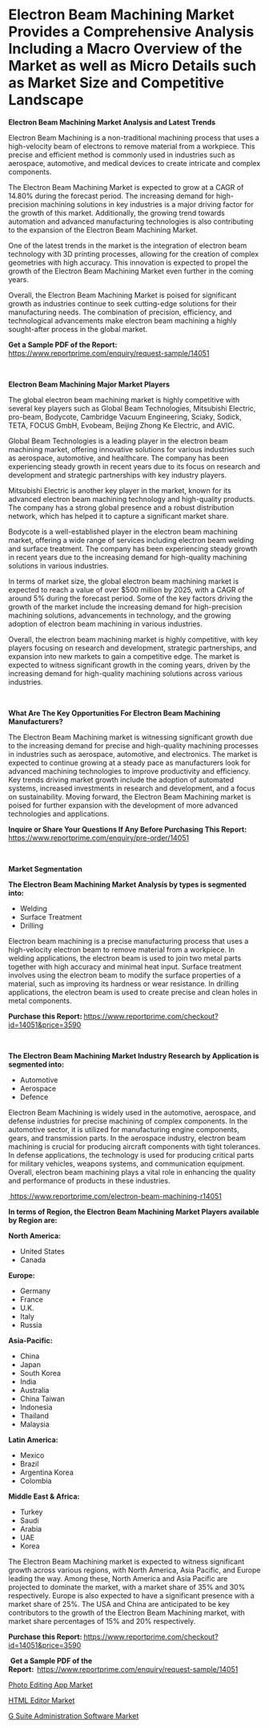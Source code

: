 <p><h1>Electron Beam Machining Market Provides a Comprehensive Analysis Including a Macro Overview of the Market as well as Micro Details such as Market Size and Competitive Landscape</h1></p><p><strong>Electron Beam Machining Market Analysis and Latest Trends</strong></p>
<p><p>Electron Beam Machining is a non-traditional machining process that uses a high-velocity beam of electrons to remove material from a workpiece. This precise and efficient method is commonly used in industries such as aerospace, automotive, and medical devices to create intricate and complex components.</p><p>The Electron Beam Machining Market is expected to grow at a CAGR of 14.80% during the forecast period. The increasing demand for high-precision machining solutions in key industries is a major driving factor for the growth of this market. Additionally, the growing trend towards automation and advanced manufacturing technologies is also contributing to the expansion of the Electron Beam Machining Market.</p><p>One of the latest trends in the market is the integration of electron beam technology with 3D printing processes, allowing for the creation of complex geometries with high accuracy. This innovation is expected to propel the growth of the Electron Beam Machining Market even further in the coming years.</p><p>Overall, the Electron Beam Machining Market is poised for significant growth as industries continue to seek cutting-edge solutions for their manufacturing needs. The combination of precision, efficiency, and technological advancements make electron beam machining a highly sought-after process in the global market.</p></p>
<p><strong>Get a Sample PDF of the Report:&nbsp;</strong> <a href="https://www.reportprime.com/enquiry/request-sample/14051">https://www.reportprime.com/enquiry/request-sample/14051</a></p>
<p>&nbsp;</p>
<p><strong>Electron Beam Machining Major Market Players</strong></p>
<p><p>The global electron beam machining market is highly competitive with several key players such as Global Beam Technologies, Mitsubishi Electric, pro-beam, Bodycote, Cambridge Vacuum Engineering, Sciaky, Sodick, TETA, FOCUS GmbH, Evobeam, Beijing Zhong Ke Electric, and AVIC.</p><p>Global Beam Technologies is a leading player in the electron beam machining market, offering innovative solutions for various industries such as aerospace, automotive, and healthcare. The company has been experiencing steady growth in recent years due to its focus on research and development and strategic partnerships with key industry players.</p><p>Mitsubishi Electric is another key player in the market, known for its advanced electron beam machining technology and high-quality products. The company has a strong global presence and a robust distribution network, which has helped it to capture a significant market share.</p><p>Bodycote is a well-established player in the electron beam machining market, offering a wide range of services including electron beam welding and surface treatment. The company has been experiencing steady growth in recent years due to the increasing demand for high-quality machining solutions in various industries.</p><p>In terms of market size, the global electron beam machining market is expected to reach a value of over $500 million by 2025, with a CAGR of around 5% during the forecast period. Some of the key factors driving the growth of the market include the increasing demand for high-precision machining solutions, advancements in technology, and the growing adoption of electron beam machining in various industries.</p><p>Overall, the electron beam machining market is highly competitive, with key players focusing on research and development, strategic partnerships, and expansion into new markets to gain a competitive edge. The market is expected to witness significant growth in the coming years, driven by the increasing demand for high-quality machining solutions across various industries.</p></p>
<p>&nbsp;</p>
<p><strong>What Are The Key Opportunities For Electron Beam Machining Manufacturers?</strong></p>
<p><p>The Electron Beam Machining market is witnessing significant growth due to the increasing demand for precise and high-quality machining processes in industries such as aerospace, automotive, and electronics. The market is expected to continue growing at a steady pace as manufacturers look for advanced machining technologies to improve productivity and efficiency. Key trends driving market growth include the adoption of automated systems, increased investments in research and development, and a focus on sustainability. Moving forward, the Electron Beam Machining market is poised for further expansion with the development of more advanced technologies and applications.</p></p>
<p><strong>Inquire or Share Your Questions If Any Before Purchasing This Report:</strong> <a href="https://www.reportprime.com/enquiry/pre-order/14051">https://www.reportprime.com/enquiry/pre-order/14051</a></p>
<p>&nbsp;</p>
<p><strong>Market Segmentation</strong></p>
<p><strong>The Electron Beam Machining Market Analysis by types is segmented into:</strong></p>
<p><ul><li>Welding</li><li>Surface Treatment</li><li>Drilling</li></ul></p>
<p><p>Electron beam machining is a precise manufacturing process that uses a high-velocity electron beam to remove material from a workpiece. In welding applications, the electron beam is used to join two metal parts together with high accuracy and minimal heat input. Surface treatment involves using the electron beam to modify the surface properties of a material, such as improving its hardness or wear resistance. In drilling applications, the electron beam is used to create precise and clean holes in metal components.</p></p>
<p><strong>Purchase this Report:&nbsp;</strong><a href="https://www.reportprime.com/checkout?id=14051&price=3590">https://www.reportprime.com/checkout?id=14051&price=3590</a></p>
<p>&nbsp;</p>
<p><strong>The Electron Beam Machining Market Industry Research by Application is segmented into:</strong></p>
<p><ul><li>Automotive</li><li>Aerospace</li><li>Defence</li></ul></p>
<p><p>Electron Beam Machining is widely used in the automotive, aerospace, and defense industries for precise machining of complex components. In the automotive sector, it is utilized for manufacturing engine components, gears, and transmission parts. In the aerospace industry, electron beam machining is crucial for producing aircraft components with tight tolerances. In defense applications, the technology is used for producing critical parts for military vehicles, weapons systems, and communication equipment. Overall, electron beam machining plays a vital role in enhancing the quality and performance of products in these industries.</p></p>
<p><a href="https://www.reportprime.com/electron-beam-machining-r14051">&nbsp;https://www.reportprime.com/electron-beam-machining-r14051</a></p>
<p><strong>In terms of Region, the Electron Beam Machining Market Players available by Region are:</strong></p>
<p>
    <p> <strong> North America: </strong>
        <ul>
            <li>United States</li>
            <li>Canada</li>
        </ul>
        </p> 
    <p> <strong> Europe: </strong>
        <ul>
            <li>Germany</li>
            <li>France</li>
            <li>U.K.</li>
            <li>Italy</li>
            <li>Russia</li>
        </ul>
        </p> 
    <p> <strong> Asia-Pacific: </strong>
        <ul>
            <li>China</li>
            <li>Japan</li>
            <li>South Korea</li>
            <li>India</li>
            <li>Australia</li>
            <li>China Taiwan</li>
            <li>Indonesia</li>
            <li>Thailand</li>
            <li>Malaysia</li>
        </ul>
        </p> 
    <p> <strong> Latin America: </strong>
        <ul>
            <li>Mexico</li>
            <li>Brazil</li>
            <li>Argentina Korea</li>
            <li>Colombia</li>
        </ul>
        </p> 
    <p> <strong> Middle East & Africa: </strong>
        <ul>
            <li>Turkey</li>
            <li>Saudi</li>
            <li>Arabia</li>
            <li>UAE</li>
            <li>Korea</li>
        </ul>
    </p>
    </p>
<p><p>The Electron Beam Machining market is expected to witness significant growth across various regions, with North America, Asia Pacific, and Europe leading the way. Among these, North America and Asia Pacific are projected to dominate the market, with a market share of 35% and 30% respectively. Europe is also expected to have a significant presence with a market share of 25%. The USA and China are anticipated to be key contributors to the growth of the Electron Beam Machining market, with market share percentages of 15% and 20% respectively.</p></p>
<p><strong>Purchase this Report: </strong><a href="https://www.reportprime.com/checkout?id=14051&price=3590">https://www.reportprime.com/checkout?id=14051&price=3590</a></p>
<p>&nbsp;<strong>Get a Sample PDF of the Report:&nbsp;&nbsp;</strong><a href="https://www.reportprime.com/enquiry/request-sample/14051">https://www.reportprime.com/enquiry/request-sample/14051</a></p>
<p><strong></strong></p>
<p><p><a href="https://github.com/RichRobinson5/Market-Research-Report-List-6/blob/main/photo-editing-app-market.md">Photo Editing App Market</a></p><p><a href="https://github.com/dancokkoe288/Market-Research-Report-List-1/blob/main/html-editor-market.md">HTML Editor Market</a></p><p><a href="https://github.com/gdfhhhj/Market-Research-Report-List-5/blob/main/g-suite-administration-software-market.md">G Suite Administration Software Market</a></p></p>